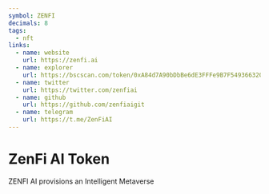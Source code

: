 ```yaml
---
symbol: ZENFI
decimals: 8
tags:
  - nft
links:
  - name: website
    url: https://zenfi.ai
  - name: explorer
    url: https://bscscan.com/token/0xA84d7A90bDbBe6dE3FFFe9B7F549366320EF90D3
  - name: twitter
    url: https://twitter.com/zenfiai
  - name: github
    url: https://github.com/zenfiaigit
  - name: telegram
    url: https://t.me/ZenFiAI
---
```


# ZenFi AI Token

ZENFI AI provisions an Intelligent Metaverse

